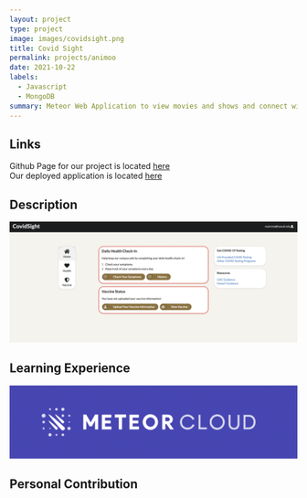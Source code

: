 ```yaml
---
layout: project
type: project
image: images/covidsight.png
title: Covid Sight
permalink: projects/animoo
date: 2021-10-22
labels:
  - Javascript
  - MongoDB
summary: Meteor Web Application to view movies and shows and connect with people
---
```


## Links 

Github Page for our project is located [here](https://github.com/Big-Brain-Coders/AniMoo) <br />
Our deployed application is located [here](https://animoooo.meteorapp.com/)

## Description
<img class="ui medium right floated rounded image" src="/images/covidsightHome.png">


## Learning Experience

<img class="ui medium left floated rounded image" src="/images/meteorcloud.png">

## Personal Contribution
